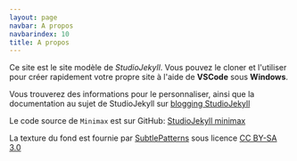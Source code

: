 ```yaml
---
layout: page
navbar: A propos
navbarindex: 10
title: A propos
---
```


Ce site est le site modèle de _StudioJekyll_. Vous pouvez le cloner et l'utiliser pour créer rapidement votre propre site à l'aide de **VSCode** sous **Windows**.

Vous trouverez des informations pour le personnaliser, ainsi que la documentation au sujet de StudioJekyll sur [blogging StudioJekyll](http://wiki.maggire.net/blogging-studio-jekyll/)

Le code source de `Minimax` est sur GitHub: [StudioJekyll minimax](https://github.com/mikemaggire/studiojekyll-minimax)

La texture du fond est fournie par [SubtlePatterns](https://www.toptal.com/designers/subtlepatterns/) sous licence [CC BY-SA 3.0](https://creativecommons.org/licenses/by-sa/3.0/)